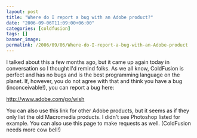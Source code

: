```yaml
---
layout: post
title: "Where do I report a bug with an Adobe product?"
date: "2006-09-06T11:09:00+06:00"
categories: [coldfusion]
tags: []
banner_image: 
permalink: /2006/09/06/Where-do-I-report-a-bug-with-an-Adobe-product
---
```


I talked about this a few months ago, but it came up again today in conversation so I thought I'd remind folks. As we all know, ColdFusion is perfect and has no bugs and is the best programming language on the planet. If, however, you do not agree with that and think you have a bug (inconceivable!), you can report a bug here:

<a href="http://www.adobe.com/go/wish">http://www.adobe.com/go/wish</a>

You can also use this link for other Adobe products, but it seems as if they only list the old Macromedia products. I didn't see Photoshop listed for example. You can also use this page to make requests as well. (ColdFusion needs more cow bell!)